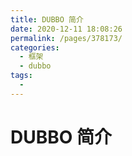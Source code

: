 ```yaml
---
title: DUBBO 简介
date: 2020-12-11 18:08:26
permalink: /pages/378173/
categories:
  - 框架
  - dubbo
tags:
  - 
---
```

# DUBBO 简介